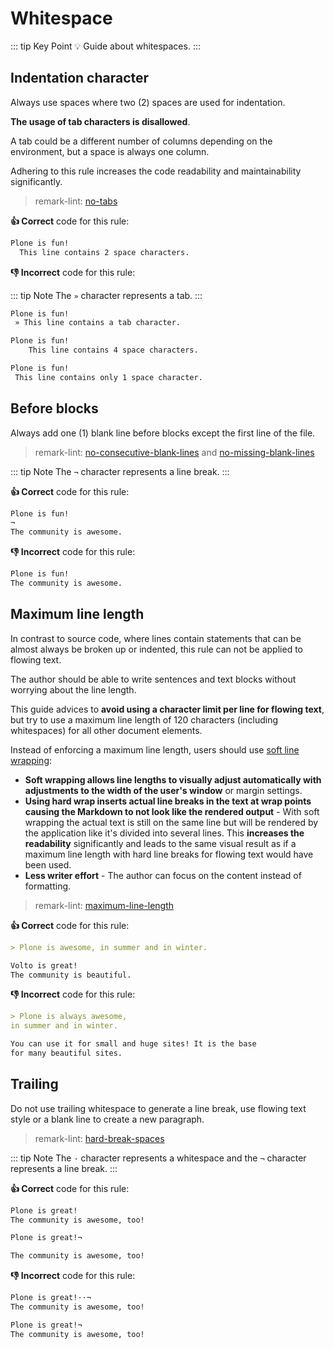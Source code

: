 # Whitespace

::: tip Key Point
:bulb: Guide about whitespaces.
:::

## Indentation character

Always use spaces where two (2) spaces are used for indentation.

**The usage of tab characters is disallowed**.

A tab could be a different number of columns depending on the environment, but a space is always one column.

Adhering to this rule increases the code readability and maintainability significantly.

> remark-lint: [no-tabs](https://github.com/remarkjs/remark-lint/tree/master/packages/remark-lint-no-tabs "Link to remarkjs docs")

**:thumbsup: Correct** code for this rule:

```markdown
Plone is fun!
  This line contains 2 space characters.
```

**:thumbsdown: Incorrect** code for this rule:

::: tip Note
The `»` character represents a tab.
:::

```markdown
Plone is fun!
 » This line contains a tab character.
```

```markdown
Plone is fun!
    This line contains 4 space characters.
```

```markdown
Plone is fun!
 This line contains only 1 space character.
```

## Before blocks

Always add one (1) blank line before blocks except the first line of the file.

<!--lint disable-->

> remark-lint: [no-consecutive-blank-lines](https://github.com/remarkjs/remark-lint/tree/master/packages/remark-lint-no-consecutive-blank-lines "Link to remarkjs docs")
and [no-missing-blank-lines](https://github.com/remarkjs/remark-lint/tree/master/packages/remark-lint-no-missing-blank-lines "Link to remarkjs docs")

<!--lint enable-->

::: tip Note
The `¬` character represents a line break.
:::

**:thumbsup: Correct** code for this rule:

```markdown
Plone is fun!
¬
The community is awesome.
```

**:thumbsdown: Incorrect** code for this rule:

```markdown
Plone is fun!
The community is awesome.
```

## Maximum line length

In contrast to source code, where lines contain statements that can be almost always be broken up or indented,
this rule can not be applied to flowing text.

The author should be able to write sentences and text blocks without worrying about the line length.

This guide advices to **avoid using a character limit per line for flowing text**,
but try to use a maximum line length of 120 characters (including whitespaces) for all other document elements.

<!--lint disable-->

Instead of enforcing a maximum line length, users should use [soft line wrapping](https://en.wikipedia.org/wiki/Line_wrap_and_word_wrap "Link to Wikipedia"):

- **Soft wrapping allows line lengths to visually adjust automatically with adjustments to the width of the user's window** or margin settings.
- **Using hard wrap inserts actual line breaks in the text at wrap points causing the Markdown to not look like the rendered output** - With soft wrapping the actual text is still on the same line but will be rendered by the application like it's divided into several lines.
This **increases the readability** significantly and leads to the same visual result as if a maximum line length with hard line breaks for flowing text would have been used.
- **Less writer effort** - The author can focus on the content instead of formatting.

<!--lint enable-->

> remark-lint: [maximum-line-length](https://github.com/remarkjs/remark-lint/tree/master/packages/remark-lint-maximum-line-length "Link to remarkjs docs")

**:thumbsup: Correct** code for this rule:

```markdown
> Plone is awesome, in summer and in winter.

Volto is great!
The community is beautiful.
```

**:thumbsdown: Incorrect** code for this rule:

```markdown
> Plone is always awesome,
in summer and in winter.

You can use it for small and huge sites! It is the base
for many beautiful sites.
```

## Trailing

Do not use trailing whitespace to generate a line break, use flowing text style or a blank line to create a new paragraph.

> remark-lint: [hard-break-spaces](https://github.com/remarkjs/remark-lint/tree/master/packages/remark-lint-hard-break-spaces "Link to remarkjs docs")

::: tip Note
The `·` character represents a whitespace and the `¬` character represents a line break.
:::

**:thumbsup: Correct** code for this rule:

```markdown
Plone is great!
The community is awesome, too!
```

```markdown
Plone is great!¬

The community is awesome, too!
```

**:thumbsdown: Incorrect** code for this rule:

```markdown
Plone is great!··¬
The community is awesome, too!
```

```markdown
Plone is great!¬
The community is awesome, too!
```
